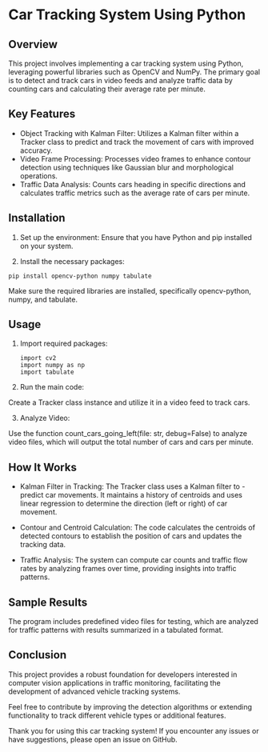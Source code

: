# Car Tracking System Using Python

## Overview

This project involves implementing a car tracking system using Python, leveraging powerful libraries such as OpenCV and NumPy. The primary goal is to detect and track cars in video feeds and analyze traffic data by counting cars and calculating their average rate per minute.

## Key Features

- Object Tracking with Kalman Filter: Utilizes a Kalman filter within a Tracker class to predict and track the movement of cars with improved accuracy.
- Video Frame Processing: Processes video frames to enhance contour detection using techniques like Gaussian blur and morphological operations.
- Traffic Data Analysis: Counts cars heading in specific directions and calculates traffic metrics such as the average rate of cars per minute.

## Installation

1. Set up the environment: Ensure that you have Python and pip installed on your system.

2. Install the necessary packages:

```
pip install opencv-python numpy tabulate
```

Make sure the required libraries are installed, specifically opencv-python, numpy, and tabulate.

## Usage

1. Import required packages:

   ```
   import cv2
   import numpy as np
   import tabulate
   ```

2. Run the main code:

Create a Tracker class instance and utilize it in a video feed to track cars.

3. Analyze Video:

Use the function count_cars_going_left(file: str, debug=False) to analyze video files, which will output the total number of cars and cars per minute.

## How It Works

- Kalman Filter in Tracking: The Tracker class uses a Kalman filter to - predict car movements. It maintains a history of centroids and uses linear regression to determine the direction (left or right) of car movement.

- Contour and Centroid Calculation: The code calculates the centroids of detected contours to establish the position of cars and updates the tracking data.

- Traffic Analysis: The system can compute car counts and traffic flow rates by analyzing frames over time, providing insights into traffic patterns.

## Sample Results

The program includes predefined video files for testing, which are analyzed for traffic patterns with results summarized in a tabulated format.

## Conclusion

This project provides a robust foundation for developers interested in computer vision applications in traffic monitoring, facilitating the development of advanced vehicle tracking systems.

Feel free to contribute by improving the detection algorithms or extending functionality to track different vehicle types or additional features.

Thank you for using this car tracking system! If you encounter any issues or have suggestions, please open an issue on GitHub.
